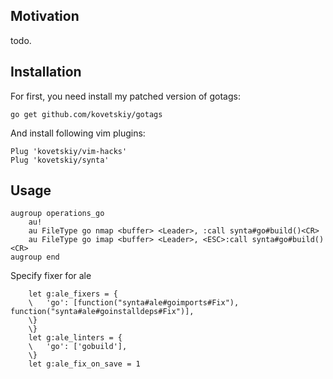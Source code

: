 ## Motivation

todo.

## Installation

For first, you need install my patched version of gotags:

```
go get github.com/kovetskiy/gotags
```

And install following vim plugins:

```
Plug 'kovetskiy/vim-hacks'
Plug 'kovetskiy/synta'
```

## Usage

```
augroup operations_go
    au!
    au FileType go nmap <buffer> <Leader>, :call synta#go#build()<CR>
    au FileType go imap <buffer> <Leader>, <ESC>:call synta#go#build()<CR>
augroup end
```

Specify fixer for ale
```
    let g:ale_fixers = {
    \   'go': [function("synta#ale#goimports#Fix"), function("synta#ale#goinstalldeps#Fix")],
    \}
    \}
    let g:ale_linters = {
    \   'go': ['gobuild'],
    \}
    let g:ale_fix_on_save = 1
```
